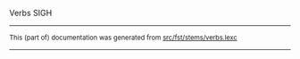 Verbs
SIGH

* * *

<small>This (part of) documentation was generated from [src/fst/stems/verbs.lexc](https://github.com/giellalt/lang-chr/blob/main/src/fst/stems/verbs.lexc)</small>

---

